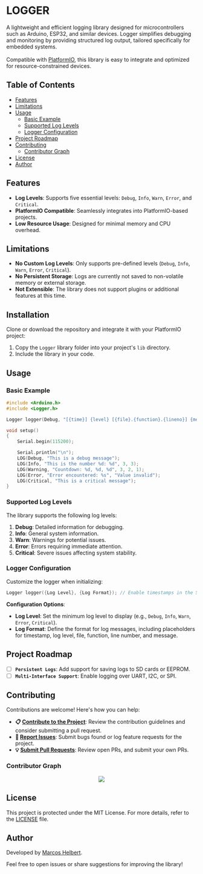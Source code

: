 # LOGGER

A lightweight and efficient logging library designed for microcontrollers such as Arduino, ESP32, and similar devices. Logger simplifies debugging and monitoring by providing structured log output, tailored specifically for embedded systems.
<br><br>
Compatible with [PlatformIO](https://platformio.org/), this library is easy to integrate and optimized for resource-constrained devices.

## Table of Contents

-   [Features](#features)
-   [Limitations](#installation)
-   [Usage](#usage)
    -   [Basic Example](#basic-example)
    -   [Supported Log Levels](#supported-log-levels)
    -   [Logger Configuration](#logger-configuration)
-   [Project Roadmap](#project-roadmap)
-   [Contributing](#contributing)
    -   [Contributor Graph](#contributor-graph)
-   [License](#license)
-   [Author](#author)

## Features

-   **Log Levels**: Supports five essential levels: `Debug`, `Info`, `Warn`, `Error`, and `Critical`.
-   **PlatformIO Compatible**: Seamlessly integrates into PlatformIO-based projects.
-   **Low Resource Usage**: Designed for minimal memory and CPU overhead.

## Limitations

-   **No Custom Log Levels**: Only supports pre-defined levels (`Debug`, `Info`, `Warn`, `Error`, `Critical`).
-   **No Persistent Storage**: Logs are currently not saved to non-volatile memory or external storage.
-   **Not Extensible**: The library does not support plugins or additional features at this time.

## Installation

Clone or download the repository and integrate it with your PlatformIO project:

1. Copy the `Logger` library folder into your project's `lib` directory.
2. Include the library in your code.

## Usage

### Basic Example

```cpp
#include <Arduino.h>
#include <Logger.h>

Logger logger(Debug, "[{time}] {level} [{file}.{function}.{lineno}] {message}"); // Create a logger instance with log level Info

void setup()
{
    Serial.begin(115200);

    Serial.println("\n");
    LOG(Debug, "This is a debug message");
    LOG(Info, "This is the number %d: %d", 3, 3);
    LOG(Warning, "Countdown: %d, %d, %d", 3, 2, 1);
    LOG(Error, "Error encountered: %s", "Value invalid");
    LOG(Critical, "This is a critical message");
}
```

### Supported Log Levels

The library supports the following log levels:

1. **Debug**: Detailed information for debugging.
2. **Info**: General system information.
3. **Warn**: Warnings for potential issues.
4. **Error**: Errors requiring immediate attention.
5. **Critical**: Severe issues affecting system stability.

### Logger Configuration

Customize the logger when initializing:

```cpp
Logger logger({Log Level}, {Log Format}); // Enable timestamps in the Serial output
```

**Configuration Options**:

-   **Log Level**: Set the minimum log level to display (e.g., `Debug`, `Info`, `Warn`, `Error`, `Critical`).
-   **Log Format**: Define the format for log messages, including placeholders for timestamp, log level, file, function, line number, and message.

## Project Roadmap

-   [ ] **`Persistent Logs`**: Add support for saving logs to SD cards or EEPROM.
-   [ ] **`Multi-Interface Support`**: Enable logging over UART, I2C, or SPI.

## Contributing

Contributions are welcome! Here's how you can help:

-   **📋 [Contribute to the Project](./CONTRIBUTING.md)**: Review the contribution guidelines and consider submitting a pull request.
-   **🐛 [Report Issues](https://github.com/MarcosHelbert/Logger/issues)**: Submit bugs found or log feature requests for the project.
-   **💡 [Submit Pull Requests](https://github.com/MarcosHelbert/Logger/pulls)**: Review open PRs, and submit your own PRs.

### Contributor Graph

<p align="center">
   <a href="https://github.com/MarcosHelbert/Logger/graphs/contributors">
      <img src="https://contrib.rocks/image?repo=MarcosHelbert/Logger">
   </a>
</p>

## License

This project is protected under the MIT License. For more details, refer to the [LICENSE](./LICENSE.md) file.

## Author

Developed by [Marcos Helbert](https://github.com/MarcosHelbert).

Feel free to open issues or share suggestions for improving the library!
